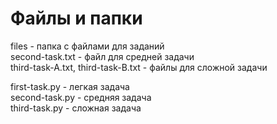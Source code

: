 # Файлы и папки 
files - папка с файлами для заданий<br />
second-task.txt - файл для средней задачи<br />
third-task-A.txt, third-task-B.txt - файлы для сложной задачи<br />

first-task.py - легкая задача<br />
second-task.py - средняя задача<br />
third-task.py - сложная задача

